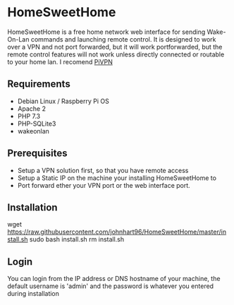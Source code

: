 # HomeSweetHome
HomeSweetHome is a free home network web interface for sending Wake-On-Lan commands and launching remote control. It is designed to work over a VPN and not port forwarded, but it will work portforwarded, but the remote control features will not work unless directly connected or routable to your home lan. I recomend [PiVPN](https://www.pivpn.io/)

## Requirements
* Debian Linux / Raspberry Pi OS
* Apache 2
* PHP 7.3
* PHP-SQLite3
* wakeonlan

## Prerequisites
* Setup a VPN solution first, so that you have remote access
* Setup a Static IP on the machine your installing HomeSweetHome to
* Port forward ether your VPN port or the web interface port.

## Installation
wget https://raw.githubusercontent.com/johnhart96/HomeSweetHome/master/install.sh
sudo bash install.sh
rm install.sh
 
 ## Login
 You can login from the IP address or DNS hostname of your machine, the default username is 'admin' and the password is whatever you entered during installation
